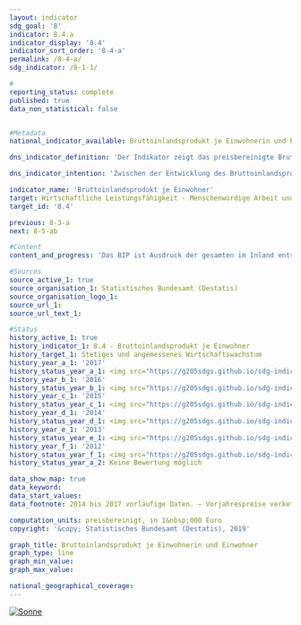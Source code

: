 ```yaml
---                   
layout: indicator                   
sdg_goal: '8'                   
indicator: 8.4.a                   
indicator_display: '8.4'                   
indicator_sort_order: '8-4-a'                   
permalink: /8-4-a/                   
sdg_indicator: /8-1-1/                   

#                   
reporting_status: complete                   
published: true                   
data_non_statistical: false                   


#Metadata                   
national_indicator_available: Bruttoinlandsprodukt je Einwohnerin und Einwohner                   

dns_indicator_definition: 'Der Indikator zeigt das preisbereinigte Bruttoinlandsprodukt (BIP) je Einwohnerin bzw. Einwohner in Deutschland auf Basis des Jahres 2010. Das BIP misst den Wert der im Inland erwirtschafteten Leistung; als Einwohnerinnen und Einwohner gelten dabei alle Personen, die in Deutschland ihren ständigen Wohnsitz haben.'                   

dns_indicator_intention: 'Zwischen der Entwicklung des Bruttoinlandsprodukts und den anderen Indikatoren der Nachhaltigkeitsstrategie gibt es vielfältige Beziehungen. So spielen soziale Faktoren wie die Bevölkerungsstruktur, das Arbeitskräfteangebot, das Bildungssystem sowie der soziale Zusammenhalt in der Gesellschaft eine wichtige Rolle für die internationale Wettbewerbsfähigkeit der Wirtschaft. Das BIP gilt als wichtiger Indikator für Konjunktur und Wachstum einer Volkswirtschaft, folglich ist das Ziel ein stetiges und angemessenes Wachstum.'                   

indicator_name: 'Bruttoinlandsprodukt je Einwohner'                   
target: Wirtschaftliche Leistungsfähigkeit - Menschenwürdige Arbeit und Wirtschaftswachstum                   
target_id: '8.4'                   

previous: 8-3-a                   
next: 8-5-ab                   

#Content                    
content_and_progress: 'Das BIP ist Ausdruck der gesamten im Inland entstandenen Wirtschaftsleistung einer Berichtsperiode. Dabei werden vor allem auf Märkten gehandelte sowie staatliche Waren und Dienstleistungen betrachtet. Das BIP wird vierteljährlich und jährlich vom Statistischen Bundesamt nach europaweit harmonisierten Regeln ermittelt. Aufgrund der frühen Rechentermine stehen viele notwendige Basisdaten nicht rechtzeitig zum ersten Veröffentlichungstermin zur Verfügung. Stattdessen beruht die Erstveröffentlichung noch zu einem erheblichen Teil auf Indikatoren und Schätzungen. Fehlende Angaben werden zunächst (hinzu-)geschätzt oder fortgeschrieben. Die Datenbasis wird später durch zusätzliche Statistiken verbessert, die sukzessive in die Berechnungen eingehen. Erst nach rund vier Jahren liegen nahezu alle notwendigen Basisstatistiken vor und die Daten gelten als „endgültig“. <br><br>Das BIP und andere Standardgrößen des Europäischen Systems Volkswirtschaftlicher Gesamtrechnungen bilden einen wichtigen Teil des materiellen Wohlstands ab, und zwar die überwiegend am Markt erwirtschafteten Einkommen und ihre Verwendung. Allerdings ist das BIP nicht als Wohlfahrtsindikator geeignet, da eine Betrachtung des materiellen Wohlstands nicht ausreicht, um Wohlfahrt und Lebensqualität umfassend zu berechnen. Dazu bedarf es weiterer Indikatoren, zum Beispiel zur unentgeltlichen Arbeit in privaten Haushalten, die bei der Berechnung des BIP unberücksichtigt bleiben. Auch die Verteilung von Einkommen (und Vermögen) auf unterschiedliche Bevölkerungsgruppen wird vom BIP nicht abgebildet. <br><br>Das BIP ist eine reine, in der Regel auf den Zeitraum eines Quartals oder eines Jahres bezogene Stromgröße. Die Veränderung von Bestandsgrößen wird nicht erfasst – mit Ausnahme des Kapitalstocks durch die Berechnung von Investitionen und Abschreibungen. Zentrale wirtschaftliche Größen wie Bestände und Qualitäten des Humankapitals (etwa Bildung, Gesundheit), des Sozialkapitals (etwa Sicherheit, Integration) und des Naturkapitals (etwa Ressourcen, Ökosysteme) bleiben ausgeblendet. Aussagen, ob das BIP und sein Wachstum zur Kapitalerhaltung in einem umfassenden Sinn gedient haben, sind somit nicht möglich. Damit können anhand des BIP keine Aussagen zur Nachhaltigkeit des wirtschaftlichen Wachstums getroffen werden. <br><br>Basis für die Berechnung des BIP je Einwohnerin und Einwohner sind die auf den Zensus 2011 zurückgerechneten und fortgeschriebenen durchschnittlichen Bevölkerungszahlen des Statistischen Bundesamtes. <br><br>Zwischen 1991 und 2017 hat sich das BIP je Einwohnerin und Einwohner preisbereinigt um insgesamt 39,2&nbsp;% erhöht. Nach einem kräftigen Wachstum von durchschnittlich 2,9&nbsp;% im Zeitraum 2005 bis 2008 gegenüber dem jeweiligen Vorjahr ist das BIP je Einwohnerin und Einwohner im Jahr 2009 infolge der weltweiten Finanzmarkt- und Wirtschaftskrise gegenüber dem Vorjahr um 5,3&nbsp;% gesunken. Danach erholte sich die wirtschaftliche Leistung und das BIP überstieg 2011 wieder das Niveau von 2008. Wird die Entwicklung von durchschnittlich 1,5&nbsp;% der letzten fünf Jahre betrachtet, so hat sich der Indikator in eine positive Richtung entwickelt. Im Jahr 2017 lag der Wert bei knapp 35&nbsp;500 Euro je Einwohnerin und Einwohner.'                   

#Sources
source_active_1: true                           
source_organisation_1: Statistisches Bundesamt (Destatis)                           
source_organisation_logo_1:                            
source_url_1:                            
source_url_text_1:                            

#Status                   
history_active_1: true                   
history_indicator_1: 8.4 - Bruttoinlandsprodukt je Einwohner                   
history_target_1: Stetiges und angemessenes Wirtschaftswachstum
history_year_a_1: '2017'                           
history_status_year_a_1: <img src="https://g205sdgs.github.io/sdg-indicators/public/Wettersymbole/Sonne.png" alt="Sonne" class="responsiveWeather" />
history_year_b_1: '2016'                           
history_status_year_b_1: <img src="https://g205sdgs.github.io/sdg-indicators/public/Wettersymbole/Sonne.png" alt="Sonne" class="responsiveWeather" />
history_year_c_1: '2015'                           
history_status_year_c_1: <img src="https://g205sdgs.github.io/sdg-indicators/public/Wettersymbole/Sonne.png" alt="Sonne" class="responsiveWeather" />
history_year_d_1: '2014'                           
history_status_year_d_1: <img src="https://g205sdgs.github.io/sdg-indicators/public/Wettersymbole/Sonne.png" alt="Sonne" class="responsiveWeather" />
history_year_e_1: '2013'                           
history_status_year_e_1: <img src="https://g205sdgs.github.io/sdg-indicators/public/Wettersymbole/Sonne.png" alt="Sonne" class="responsiveWeather" />
history_year_f_1: '2012'                           
history_status_year_f_1: <img src="https://g205sdgs.github.io/sdg-indicators/public/Wettersymbole/Sonne.png" alt="Sonne" class="responsiveWeather" />
history_status_year_a_2: Keine Bewertung möglich

data_show_map: true                   
data_keyword:                    
data_start_values:                    
data_footnote: 2014 bis 2017 vorläufige Daten. – Vorjahrespreise verkettet, Referenzjahr 2010.                   

computation_units: preisbereinigt, in 1&nbsp;000 Euro                   
copyright: '&copy; Statistisches Bundesamt (Destatis), 2019'                   

graph_title: Bruttoinlandsprodukt je Einwohnerin und Einwohner                   
graph_type: line                   
graph_min_value:                    
graph_max_value:                    

national_geographical_coverage:                    
---
```

<a href="https://nachhaltige-entwicklung-deutschland.github.io/open-sdg-site-starter/status/"><img src="https://g205sdgs.github.io/sdg-indicators/public/Wettersymbole/Sonne.png" alt="Sonne" />                           
</a>